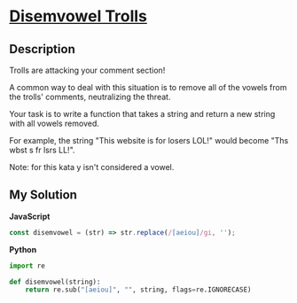 # [Disemvowel Trolls](https://www.codewars.com/kata/52fba66badcd10859f00097e)

## Description

Trolls are attacking your comment section!

A common way to deal with this situation is to remove all of the vowels from the trolls' comments, neutralizing the threat.

Your task is to write a function that takes a string and return a new string with all vowels removed.

For example, the string "This website is for losers LOL!" would become "Ths wbst s fr lsrs LL!".

Note: for this kata y isn't considered a vowel.

## My Solution

**JavaScript**

```js
const disemvowel = (str) => str.replace(/[aeiou]/gi, '');
```

**Python**

```py
import re

def disemvowel(string):
    return re.sub("[aeiou]", "", string, flags=re.IGNORECASE)
```